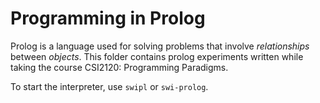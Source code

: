 # Programming in Prolog

Prolog is a language used for solving problems that involve *relationships*
between *objects*. This folder contains prolog experiments written while taking
the course CSI2120: Programming Paradigms.

To start the interpreter, use `swipl` or `swi-prolog`.
